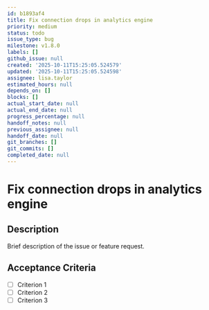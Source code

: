 ```yaml
---
id: b1893af4
title: Fix connection drops in analytics engine
priority: medium
status: todo
issue_type: bug
milestone: v1.8.0
labels: []
github_issue: null
created: '2025-10-11T15:25:05.524579'
updated: '2025-10-11T15:25:05.524598'
assignee: lisa.taylor
estimated_hours: null
depends_on: []
blocks: []
actual_start_date: null
actual_end_date: null
progress_percentage: null
handoff_notes: null
previous_assignee: null
handoff_date: null
git_branches: []
git_commits: []
completed_date: null
---
```


# Fix connection drops in analytics engine

## Description

Brief description of the issue or feature request.

## Acceptance Criteria

- [ ] Criterion 1
- [ ] Criterion 2
- [ ] Criterion 3